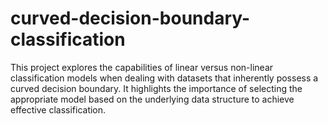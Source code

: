 # curved-decision-boundary-classification
This project explores the capabilities of linear versus non-linear classification models when dealing with datasets that inherently possess a curved decision boundary. It highlights the importance of selecting the appropriate model based on the underlying data structure to achieve effective classification.
